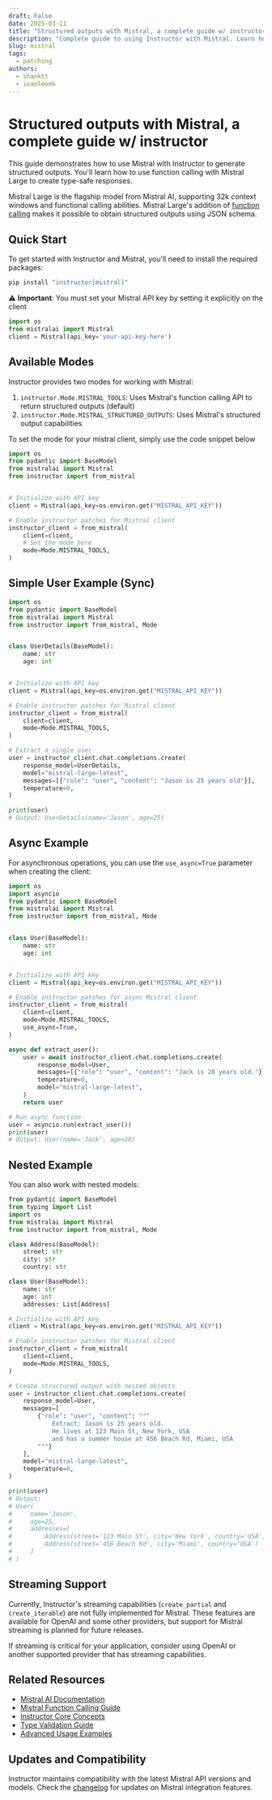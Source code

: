 ```yaml
---
draft: False
date: 2025-03-11
title: "Structured outputs with Mistral, a complete guide w/ instructor"
description: "Complete guide to using Instructor with Mistral. Learn how to generate structured, type-safe outputs with Mistral."
slug: mistral
tags:
  - patching
authors:
  - shanktt
  - ivanleomk
---
```


# Structured outputs with Mistral, a complete guide w/ instructor

This guide demonstrates how to use Mistral with Instructor to generate structured outputs. You'll learn how to use function calling with Mistral Large to create type-safe responses.

Mistral Large is the flagship model from Mistral AI, supporting 32k context windows and functional calling abilities. Mistral Large's addition of [function calling](https://docs.mistral.ai/guides/function-calling/) makes it possible to obtain structured outputs using JSON schema.

## Quick Start

To get started with Instructor and Mistral, you'll need to install the required packages:

```bash
pip install "instructor[mistral]"
```

⚠️ **Important**: You must set your Mistral API key by setting it explicitly on the client

```python
import os
from mistralai import Mistral
client = Mistral(api_key='your-api-key-here')
```

## Available Modes

Instructor provides two modes for working with Mistral:

1. `instructor.Mode.MISTRAL_TOOLS`: Uses Mistral's function calling API to return structured outputs (default)
2. `instructor.Mode.MISTRAL_STRUCTURED_OUTPUTS`: Uses Mistral's structured output capabilities

To set the mode for your mistral client, simply use the code snippet below

```python
import os
from pydantic import BaseModel
from mistralai import Mistral
from instructor import from_mistral


# Initialize with API key
client = Mistral(api_key=os.environ.get("MISTRAL_API_KEY"))

# Enable instructor patches for Mistral client
instructor_client = from_mistral(
    client=client,
    # Set the mode here
    mode=Mode.MISTRAL_TOOLS,
)
```

## Simple User Example (Sync)

```python
import os
from pydantic import BaseModel
from mistralai import Mistral
from instructor import from_mistral, Mode


class UserDetails(BaseModel):
    name: str
    age: int


# Initialize with API key
client = Mistral(api_key=os.environ.get("MISTRAL_API_KEY"))

# Enable instructor patches for Mistral client
instructor_client = from_mistral(
    client=client,
    mode=Mode.MISTRAL_TOOLS,
)

# Extract a single user
user = instructor_client.chat.completions.create(
    response_model=UserDetails,
    model="mistral-large-latest",
    messages=[{"role": "user", "content": "Jason is 25 years old"}],
    temperature=0,
)

print(user)
# Output: UserDetails(name='Jason', age=25)
```

## Async Example

For asynchronous operations, you can use the `use_async=True` parameter when creating the client:

```python
import os
import asyncio
from pydantic import BaseModel
from mistralai import Mistral
from instructor import from_mistral, Mode


class User(BaseModel):
    name: str
    age: int


# Initialize with API key
client = Mistral(api_key=os.environ.get("MISTRAL_API_KEY"))

# Enable instructor patches for async Mistral client
instructor_client = from_mistral(
    client=client,
    mode=Mode.MISTRAL_TOOLS,
    use_async=True,
)

async def extract_user():
    user = await instructor_client.chat.completions.create(
        response_model=User,
        messages=[{"role": "user", "content": "Jack is 28 years old."}],
        temperature=0,
        model="mistral-large-latest",
    )
    return user

# Run async function
user = asyncio.run(extract_user())
print(user)
# Output: User(name='Jack', age=28)
```

## Nested Example

You can also work with nested models:

```python
from pydantic import BaseModel
from typing import List
import os
from mistralai import Mistral
from instructor import from_mistral, Mode

class Address(BaseModel):
    street: str
    city: str
    country: str

class User(BaseModel):
    name: str
    age: int
    addresses: List[Address]

# Initialize with API key
client = Mistral(api_key=os.environ.get("MISTRAL_API_KEY"))

# Enable instructor patches for Mistral client
instructor_client = from_mistral(
    client=client,
    mode=Mode.MISTRAL_TOOLS,
)

# Create structured output with nested objects
user = instructor_client.chat.completions.create(
    response_model=User,
    messages=[
        {"role": "user", "content": """
            Extract: Jason is 25 years old.
            He lives at 123 Main St, New York, USA
            and has a summer house at 456 Beach Rd, Miami, USA
        """}
    ],
    model="mistral-large-latest",
    temperature=0,
)

print(user)
# Output:
# User(
#     name='Jason',
#     age=25,
#     addresses=[
#         Address(street='123 Main St', city='New York', country='USA'),
#         Address(street='456 Beach Rd', city='Miami', country='USA')
#     ]
# )
```

## Streaming Support

Currently, Instructor's streaming capabilities (`create_partial` and `create_iterable`) are not fully implemented for Mistral. These features are available for OpenAI and some other providers, but support for Mistral streaming is planned for future releases.

If streaming is critical for your application, consider using OpenAI or another supported provider that has streaming capabilities.

## Related Resources

- [Mistral AI Documentation](https://docs.mistral.ai/)
- [Mistral Function Calling Guide](https://docs.mistral.ai/guides/function-calling/)
- [Instructor Core Concepts](../concepts/index.md)
- [Type Validation Guide](../concepts/validation.md)
- [Advanced Usage Examples](../examples/index.md)

## Updates and Compatibility

Instructor maintains compatibility with the latest Mistral API versions and models. Check the [changelog](https://github.com/jxnl/instructor/blob/main/CHANGELOG.md) for updates on Mistral integration features.
